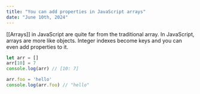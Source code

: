 ```yaml
---
title: "You can add properties in JavaScript arrays"
date: "June 10th, 2024"
---
```


[[Arrays]] in JavaScript are quite far from the traditional array. In JavaScript, arrays are more like objects. Integer indexes become keys and you can even add properties to it.

```js
let arr = []
arr[10] = 7
console.log(arr) // [10: 7]

arr.foo = 'hello'
console.log(arr.foo) // "hello"
```